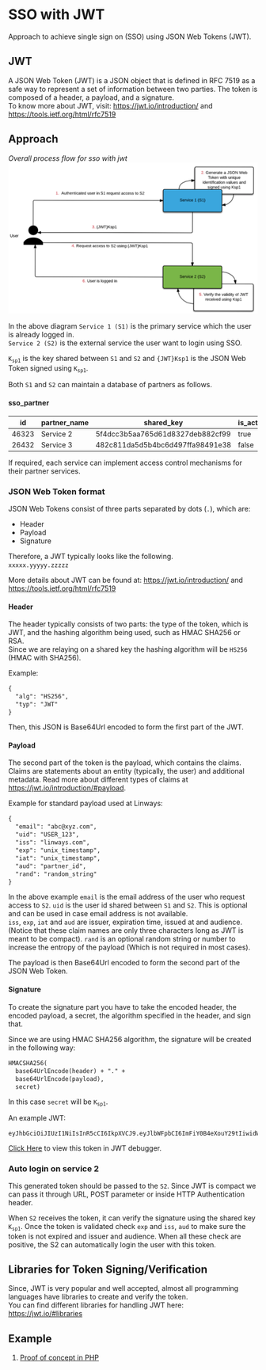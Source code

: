 # SSO with JWT
Approach to achieve single sign on (SSO) using JSON Web Tokens (JWT).

## JWT
A JSON Web Token (JWT) is a JSON object that is defined in RFC 7519 as a safe way to represent a set of information between two parties. The token is composed of a header, a payload, and a signature.  
To know more about JWT, visit: https://jwt.io/introduction/ and https://tools.ietf.org/html/rfc7519

## Approach
*Overall process flow for sso with jwt*
![sso approach](assets/sso_using_jwt.png)

In the above diagram `Service 1 (S1)` is the primary service which the user is already logged in.  
`Service 2 (S2)` is the external service the user want to login using SSO.  

<code>K<sub>sp1</sub></code> is the key shared between `S1` and `S2` and `{JWT}Ksp1` is the JSON Web Token signed using <code>K<sub>sp1</sub></code>.

Both `S1` and `S2` can maintain a database of partners  as follows.  

#### sso_partner

|id|partner_name|shared_key|is_active|
|--|-----------|---------|-----------|
|46323| Service 2|5f4dcc3b5aa765d61d8327deb882cf99|true|
|26432|Service 3| 482c811da5d5b4bc6d497ffa98491e38|false|

If required, each service can implement access control mechanisms for their partner services.

### JSON Web Token format  

JSON Web Tokens consist of three parts separated by dots (`.`), which are:
* Header
* Payload
* Signature

Therefore, a JWT typically looks like the following.  
`xxxxx.yyyyy.zzzzz`

More details about JWT can be found at: https://jwt.io/introduction/ and https://tools.ietf.org/html/rfc7519
#### Header
The header typically consists of two parts: the type of the token, which is JWT, and the hashing algorithm being used, such as HMAC SHA256 or RSA.  
Since we are relaying on a shared key the hashing algorithm will be `HS256` (HMAC with SHA256).  

Example:
```
{
  "alg": "HS256",
  "typ": "JWT"
}
```
Then, this JSON is Base64Url encoded to form the first part of the JWT.
#### Payload
The second part of the token is the payload, which contains the claims. Claims are statements about an entity (typically, the user) and additional metadata. Read more about different types of claims at https://jwt.io/introduction/#payload.

Example for standard payload used at Linways:
```
{
  "email": "abc@xyz.com",
  "uid": "USER_123",
  "iss": "linways.com",
  "exp": "unix_timestamp",
  "iat": "unix_timestamp",
  "aud": "partner_id",
  "rand": "random_string"
}
```
In the above example `email` is the email address of the user who request access to `S2`.
`uid` is the user id shared between `S1` and `S2`. This is optional and can be used in case email address is not available.  
`iss`, `exp`, `iat` and `aud` are issuer, expiration time, issued at and audience. (Notice that these claim names are only three characters long as JWT is meant to be compact). `rand` is an optional random string or number to increase the entropy of the payload (Which is not required in most cases).

The payload is then Base64Url encoded to form the second part of the JSON Web Token.


#### Signature  
To create the signature part you have to take the encoded header, the encoded payload, a secret, the algorithm specified in the header, and sign that.

Since we are using HMAC SHA256 algorithm, the signature will be created in the following way:
```
HMACSHA256(
  base64UrlEncode(header) + "." +
  base64UrlEncode(payload),
  secret)
```
In this case `secret` will be <code>K<sub>sp1</sub></code>.

An example JWT:
```
eyJhbGciOiJIUzI1NiIsInR5cCI6IkpXVCJ9.eyJlbWFpbCI6ImFiY0B4eXouY29tIiwidWlkIjoiMjQ1MzIiLCJpc3MiOiJsaW53YXlzLmNvbSIsImV4cCI6IjE0OTk1ODMwMzMiLCJpYXQiOiIxNTk5NTgzMDMzIiwiYXVkIjoicGFydG5lcl9pZCIsInJhbmQiOiJjcyNYc2VGIn0.SlANo59m17AYgEUhRM55YCFggA884Luqa6kJ3iMIqC0.

```

[Click Here](http://bit.ly/2tZbHNY) to view this token in JWT debugger.

### Auto login on service 2  
This generated token should be passed to the `S2`. Since JWT is compact we can pass it through URL, POST parameter or inside HTTP Authentication header.

When `S2` receives the token, it can verify the signature using the shared key <code>K<sub>sp1</sub></code>. Once the token is validated check `exp` and `iss`, `aud` to make sure the token is not expired and issuer and audience. When all these check are positive, the S2 can automatically login the user with this token.

## Libraries for Token Signing/Verification  
Since, JWT is very popular and well accepted, almost all programming languages have libraries to create and verify the token.  
You can find different libraries for handling JWT here: https://jwt.io/#libraries

## Example
1. [Proof of concept in PHP](https://github.com/linways/SSO-with-JWT/tree/master/examples/php)
